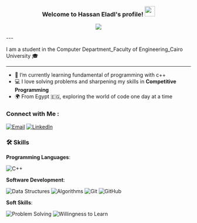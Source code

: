 <h3 align="center">
  Welcome to Hassan Eladl's profile!
  <img src="https://media.giphy.com/media/hvRJCLFzcasrR4ia7z/giphy.gif" width="28">
</h3>
<!-- Typing SVG by DenverCoder1 - https://github.com/DenverCoder1/readme-typing-svg -->
<p align="center">
  <a href="https://github.com/DenverCoder1/readme-typing-svg"><img src="https://readme-typing-svg.herokuapp.com/?lines=Always%20learning%20new%20things&font=Fira%20Code&center=true&width=440&height=45&color=f75c7e&vCenter=true&size=22"></a>
</p> 
---

I am a student in the Computer Department_Faculty of Engineering_Cairo University 🎓 

---
- 🌱 I’m currently learning fundamental of programming with c++
- 💻 I love solving problems and sharpening my skills in **Competitive Programming** 
- 🌍 From Egypt 🇪🇬, exploring the world of code one day at a time

### Connect with Me :

[![Email](https://img.shields.io/badge/Hello%20world-white?style=for-the-badge&logo=data%3Aimage%2Fpng%3Bbase64%2CiVBORw0KGgoAAAANSUhEUgAAACAAAAAgCAYAAABzenr0AAAACXBIWXMAAAsTAAALEwEAmpwYAAAAZUlEQVR4nO2WwQrAIAxD8%2Bk9%2BtfxOsQyYc5MlwdepNAHNlTAmBxOPvsKrKjpYgGqn8DwKzGkWuApZwsEgKISiEtNWS0QnSHLJKamIGveSrwWw5a7e6%2Fj8%2F8DI%2BwvQPUyokrA%2FIMKK8zjQR5NL%2BEAAAAASUVORK5CYII%3D&labelColor=%23eb4034&color=%23eb4034)](mailto:hassaneledel5@gmail.com)
[![LinkedIn](https://img.shields.io/badge/LinkedIn-0077B5?style=for-the-badge&logo=linkedin&logoColor=white)](https://www.linkedin.com/in/hassan-eladl-6344b0328)

### 🛠 Skills

**Programming Languages**:

![C++](https://img.shields.io/badge/C%2B%2B-00599C?style=for-the-badge&logo=c%2B%2B&logoColor=white)

**Software Development**:

![Data Structures](https://img.shields.io/badge/Data%20Structures-3DDC84?style=for-the-badge&logo=google%20classroom&logoColor=white)
![Algorithms](https://img.shields.io/badge/Algorithms-FF5733?style=for-the-badge&logo=apache%20spark&logoColor=white)
![Git](https://img.shields.io/badge/Git-F05032?style=for-the-badge&logo=git&logoColor=white)
![GitHub](https://img.shields.io/badge/GitHub-181717?style=for-the-badge&logo=github&logoColor=white)

**Soft Skills**:

![Problem Solving](https://img.shields.io/badge/Problem%20Solving-FF5733?style=for-the-badge&logo=thinkpad&logoColor=white)
![Willingness to Learn](https://img.shields.io/badge/Willingness%20to%20Learn-009688?style=for-the-badge&logo=microsoft&logoColor=white)
